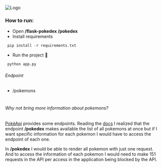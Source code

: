![Logo](https://fontmeme.com/permalink/200606/818570bc607f21d6e1c98e2e3fa6185b.png)





### How to run:

- Open **/flask-pokedex /pokedex**
- Install requirements
```python
 pip install -r requirements.txt
```
- Run the project :tada:
```python
 python app.py
```

###### Endpoint
- /pokemons

#
#

###### Why not bring more information about pokemons?


[PokéApi](https://pokeapi.co/) provides some endpoints. Reading the [docs](https://pokeapi.co/docs/v2) I realized that the endpoint **/pokedex** makes available the list of all pokemons at once but if I want specific information for each pokemon I would have to access the endpoint of each one. 

In **/pokedex** I would be able to render all pokemon with just one request. And to access the information of each pokemon I would need to make 151 requests in the API per access in the application being blocked by the API.